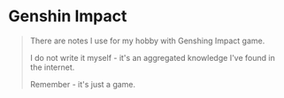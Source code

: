 # Genshin Impact

> There are notes I use for my hobby with Genshing Impact game.
>
> I do not write it myself - it's an aggregated knowledge I've found in the internet.
>
> Remember - it's just a game.
